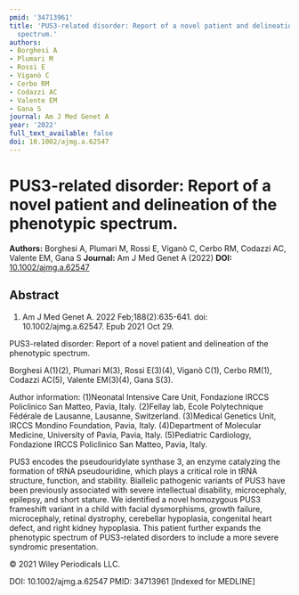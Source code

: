 ```yaml
---
pmid: '34713961'
title: 'PUS3-related disorder: Report of a novel patient and delineation of the phenotypic
  spectrum.'
authors:
- Borghesi A
- Plumari M
- Rossi E
- Viganò C
- Cerbo RM
- Codazzi AC
- Valente EM
- Gana S
journal: Am J Med Genet A
year: '2022'
full_text_available: false
doi: 10.1002/ajmg.a.62547
---
```


# PUS3-related disorder: Report of a novel patient and delineation of the phenotypic spectrum.
**Authors:** Borghesi A, Plumari M, Rossi E, Viganò C, Cerbo RM, Codazzi AC, Valente EM, Gana S
**Journal:** Am J Med Genet A (2022)
**DOI:** [10.1002/ajmg.a.62547](https://doi.org/10.1002/ajmg.a.62547)

## Abstract

1. Am J Med Genet A. 2022 Feb;188(2):635-641. doi: 10.1002/ajmg.a.62547. Epub
2021  Oct 29.

PUS3-related disorder: Report of a novel patient and delineation of the 
phenotypic spectrum.

Borghesi A(1)(2), Plumari M(3), Rossi E(3)(4), Viganò C(1), Cerbo RM(1), Codazzi 
AC(5), Valente EM(3)(4), Gana S(3).

Author information:
(1)Neonatal Intensive Care Unit, Fondazione IRCCS Policlinico San Matteo, Pavia, 
Italy.
(2)Fellay lab, Ecole Polytechnique Fédérale de Lausanne, Lausanne, Switzerland.
(3)Medical Genetics Unit, IRCCS Mondino Foundation, Pavia, Italy.
(4)Department of Molecular Medicine, University of Pavia, Pavia, Italy.
(5)Pediatric Cardiology, Fondazione IRCCS Policlinico San Matteo, Pavia, Italy.

PUS3 encodes the pseudouridylate synthase 3, an enzyme catalyzing the formation 
of tRNA pseudouridine, which plays a critical role in tRNA structure, function, 
and stability. Biallelic pathogenic variants of PUS3 have been previously 
associated with severe intellectual disability, microcephaly, epilepsy, and 
short stature. We identified a novel homozygous PUS3 frameshift variant in a 
child with facial dysmorphisms, growth failure, microcephaly, retinal dystrophy, 
cerebellar hypoplasia, congenital heart defect, and right kidney hypoplasia. 
This patient further expands the phenotypic spectrum of PUS3-related disorders 
to include a more severe syndromic presentation.

© 2021 Wiley Periodicals LLC.

DOI: 10.1002/ajmg.a.62547
PMID: 34713961 [Indexed for MEDLINE]
